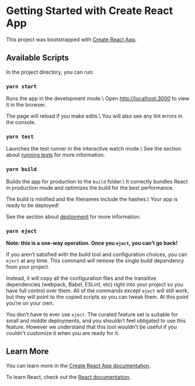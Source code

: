 # Getting Started with Create React App

This project was bootstrapped with [Create React
App](https://github.com/facebook/create-react-app).

## Available Scripts

In the project directory, you can run:

### `yarn start`

Runs the app in the development mode.\ Open
[http://localhost:3000](http://localhost:3000) to view it in the browser.

The page will reload if you make edits.\ You will also see any lint errors in
the console.

### `yarn test`

Launches the test runner in the interactive watch mode.\ See the section about
[running tests](https://facebook.github.io/create-react-app/docs/running-tests)
for more information.

### `yarn build`

Builds the app for production to the `build` folder.\ It correctly bundles React
in production mode and optimizes the build for the best performance.

The build is minified and the filenames include the hashes.\ Your app is ready
to be deployed!

See the section about
[deployment](https://facebook.github.io/create-react-app/docs/deployment) for
more information.

### `yarn eject`

**Note: this is a one-way operation. Once you `eject`, you can’t go back!**

If you aren’t satisfied with the build tool and configuration choices, you can
`eject` at any time. This command will remove the single build dependency from
your project.

Instead, it will copy all the configuration files and the transitive
dependencies (webpack, Babel, ESLint, etc) right into your project so you have
full control over them. All of the commands except `eject` will still work, but
they will point to the copied scripts so you can tweak them. At this point
you’re on your own.

You don’t have to ever use `eject`. The curated feature set is suitable for
small and middle deployments, and you shouldn’t feel obligated to use this
feature. However we understand that this tool wouldn’t be useful if you couldn’t
customize it when you are ready for it.

## Learn More

You can learn more in the [Create React App
documentation](https://facebook.github.io/create-react-app/docs/getting-started).

To learn React, check out the [React documentation](https://reactjs.org/).
